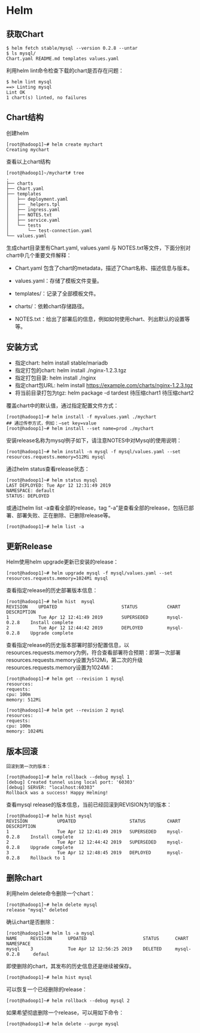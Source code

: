 # Helm

## 获取Chart

```shell
$ helm fetch stable/mysql --version 0.2.8 --untar
$ ls mysql/
Chart.yaml README.md templates values.yaml
```

利用helm lint命令检查下载的chart是否存在问题：

```shell
$ helm lint mysql
==> Linting mysql
Lint OK
1 chart(s) linted, no failures
```



## Chart结构

创建helm

```shell
[root@hadoop1]~# helm create mychart
Creating mychart
```

查看以上chart结构

```shell
[root@hadoop1]~/mychart# tree
.
├── charts
├── Chart.yaml
├── templates
│   ├── deployment.yaml
│   ├── _helpers.tpl
│   ├── ingress.yaml
│   ├── NOTES.txt
│   ├── service.yaml
│   └── tests
│       └── test-connection.yaml
└── values.yaml
```

生成chart目录里有Chart.yaml, values.yaml 与 NOTES.txt等文件，下面分别对chart中几个重要文件解释：

- Chart.yaml 包含了chart的metadata，描述了Chart名称、描述信息与版本。

- values.yaml：存储了模板文件变量。
- templates/：记录了全部模板文件。
- charts/：依赖chart存储路径。
- NOTES.txt：给出了部署后的信息，例如如何使用chart、列出默认的设置等等。

## 安装方式

- 指定chart: helm install stable/mariadb
- 指定打包的chart: helm install ./nginx-1.2.3.tgz
- 指定打包目录: helm install ./nginx
- 指定chart包URL: helm install <https://example.com/charts/nginx-1.2.3.tgz>
- 将当前目录打包为tgz:  helm package -d tardest 待压缩chart1 待压缩chart2

覆盖chart中的默认值，通过指定配置文件方式：

```shell
[root@hadoop1]~# helm install -f myvalues.yaml ./mychart
## 通过传参方式，例如：–set key=value
[root@hadoop1]~# helm install --set name=prod ./mychart
```

安装release名称为mysql例子如下，请注意NOTES中对Mysql的使用说明：

```shell
[root@hadoop1]~# helm install -n mysql -f mysql/values.yaml --set resources.requests.memory=512Mi mysql
```

通过helm status查看release状态：

```shell
[root@hadoop1]~# helm status mysql
LAST DEPLOYED: Tue Apr 12 12:31:49 2019
NAMESPACE: default
STATUS: DEPLOYED
```
或通过helm list -a查看全部的release，tag “-a”是查看全部的release，包括已部署、部署失败、正在删除、已删除release等。


```
[root@hadoop1]~# helm list -a
```



## 更新Release

Helm使用helm upgrade更新已安装的release：

```shell
[root@hadoop1]~# helm upgrade mysql -f mysql/values.yaml --set resources.requests.memory=1024Mi mysql
```

查看指定release的历史部署版本信息：

```shell
[root@hadoop1]~# helm hist  mysql
REVISION    UPDATED                        STATUS           CHART          DESCRIPTION
1           Tue Apr 12 12:41:49 2019       SUPERSEDED       mysql-0.2.8    Install complete
2           Tue Apr 12 12:44:42 2019       DEPLOYED         mysql-0.2.8    Upgrade complete
```

查看指定release的历史版本部署时部分配置信息，以resources.requests.memory为例，符合查看部署符合预期：即第一次部署resources.requests.memory设置为512Mi，第二次的升级resources.requests.memory设置为1024Mi：

```shell
[root@hadoop1]~# helm get --revision 1 mysql
resources:
requests:
cpu: 100m
memory: 512Mi

[root@hadoop1]~# helm get --revision 2 mysql
resources:
requests:
cpu: 100m
memory: 1024Mi
```

## 版本回滚

```shell
回滚到第一次的版本：

[root@hadoop1]~# helm rollback --debug mysql 1
[debug] Created tunnel using local port: '60303'
[debug] SERVER: "localhost:60303"
Rollback was a success! Happy Helming!
```
查看mysql release的版本信息，当前已经回滚到REVISION为1的版本：
```shell
[root@hadoop1]~# helm hist mysql
REVISION           UPDATED                    STATUS        CHART          DESCRIPTION
1                  Tue Apr 12 12:41:49 2019   SUPERSEDED    mysql-0.2.8    Install complete
2                  Tue Apr 12 12:44:42 2019   SUPERSEDED    mysql-0.2.8    Upgrade complete
3                  Tue Apr 12 12:48:45 2019   DEPLOYED      mysql-0.2.8    Rollback to 1
```



## 删除chart

利用helm delete命令删除一个chart：

```shell
[root@hadoop1]~# helm delete mysql
release "mysql" deleted
```

确认chart是否删除：

```shell
[root@hadoop1]~# helm ls -a mysql
NAME     REVISION      UPDATED                     STATUS      CHART           NAMESPACE
mysql    3             Tue Apr 12 12:56:25 2019    DELETED     mysql-0.2.8     defaul
```

即使删除的chart，其发布的历史信息还是继续被保存。

```shell
[root@hadoop1]~# helm hist mysql
```

可以恢复一个已经删除的release：

```shell
[root@hadoop1]~# helm rollback --debug mysql 2
```

如果希望彻底删除一个release，可以用如下命令：

```shell
[root@hadoop1]~# helm delete --purge mysql
```


